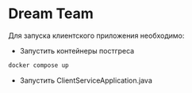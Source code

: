 # Dream Team

Для запуска клиентского приложения необходимо:
- Запустить контейнеры постгреса
```bash
docker compose up
```
- Запустить ClientServiceApplication.java